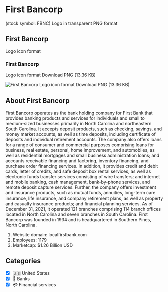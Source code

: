 # First Bancorp
 (stock symbol: FBNC) Logo in transparent PNG format

## First Bancorp
 Logo icon format

### First Bancorp
 Logo icon format Download PNG (13.36 KB)

![First Bancorp
 Logo icon format Download PNG (13.36 KB)](/img/orig/FBNC-1138c295.png)

## About First Bancorp


First Bancorp operates as the bank holding company for First Bank that provides banking products and services for individuals and small to medium-sized businesses primarily in North Carolina and northeastern South Carolina. It accepts deposit products, such as checking, savings, and money market accounts, as well as time deposits, including certificate of deposits and individual retirement accounts. The company also offers loans for a range of consumer and commercial purposes comprising loans for business, real estate, personal, home improvement, and automobiles, as well as residential mortgages and small business administration loans; and accounts receivable financing and factoring, inventory financing, and purchase order financing services. In addition, it provides credit and debit cards, letter of credits, and safe deposit box rental services, as well as electronic funds transfer services consisting of wire transfers; and internet and mobile banking, cash management, bank-by-phone services, and remote deposit capture services. Further, the company offers investment and insurance products, such as mutual funds, annuities, long-term care insurance, life insurance, and company retirement plans, as well as property and casualty insurance products; and financial planning services. As of December 31, 2021, it operated 121 branches comprising 114 branch offices located in North Carolina and seven branches in South Carolina. First Bancorp was founded in 1934 and is headquartered in Southern Pines, North Carolina.

1. Website domain: localfirstbank.com
2. Employees: 1179
3. Marketcap: $1.26 Billion USD


## Categories
- [x] 🇺🇸 United States
- [x] 🏦 Banks
- [x] 💳 Financial services
